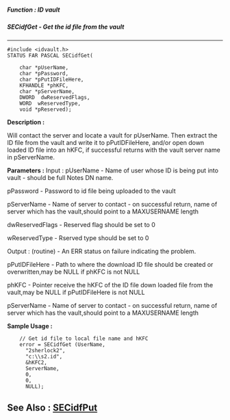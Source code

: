 ##### Function : ID vault
##### SECidfGet - Get the id file from the vault
---
```
#include <idvault.h>
STATUS FAR PASCAL SECidfGet(

	char *pUserName,
	char *pPassword,
	char *pPutIDFileHere,
	KFHANDLE *phKFC,
	char *pServerName,
	DWORD  dwReservedFlags,
	WORD  wReservedType,
	void *pReserved);
```
**Description :**

Will contact the server and locate a vault for pUserName. Then extract the ID 
file from the vault and write it to pPutIDFileHere, and/or open down loaded ID 
file into an hKFC, if successful returns with the vault server name in 
pServerName.


**Parameters :**
Input :
pUserName  -  Name of user whose ID is being put into vault - should be full Notes DN name.	

pPassword  -  Password to id file being uploaded to the vault

pServerName  -  Name of server to contact - on successful return, name of server which has the vault,should point to a MAXUSERNAME length

dwReservedFlags  -  Reserved flag should be set to 0

wReservedType  -  Rserved type should be set to 0
	

Output :
(routine)  -  An ERR status on failure indicating the problem. 


pPutIDFileHere  -  Path to where the download ID file should be created or overwritten,may be NULL if phKFC is not NULL

phKFC  -  Pointer receive the hKFC of the ID file down loaded file from the vault,may be NULL if pPutIDFileHere is not NULL

pServerName  -  Name of server to contact - on successful return, name of server which has the vault,should point to a MAXUSERNAME length


**Sample Usage :**
```
	// Get id file to local file name and hKFC
	error = SECidfGet (UserName, 
	  "2sherlock2",
	  "c:\\s2.id", 
	  &hKFC2, 
	  ServerName, 
	  0,
	  0,
	  NULL);
```
**See Also :**
[SECidfPut](/domino-c-api-docs/reference/Func/SECidfPut)
---
